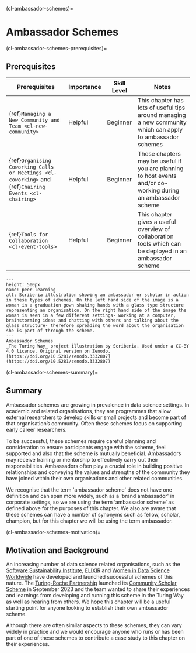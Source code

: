 (cl-ambassador-schemes)=
# Ambassador Schemes

(cl-ambassador-schemes-prerequisites)=
## Prerequisites

| Prerequisites | Importance | Skill Level | Notes | 
| -------- | -------- | -------- |-------- |
| {ref}`Managing a New Community and Team <cl-new-community>`  | Helpful    | Beginner     | This chapter has lots of useful tips around managing a new community which can apply to ambassador schemes 
| {ref}`Organising Coworking Calls or Meetings <cl-coworking>` and {ref}`Chairing Events <cl-chairing>`  | Helpful    | Beginner     | These chapters may be useful if you are planning to host events and/or co-working during an ambassador scheme
| {ref}`Tools for Collaboration <cl-event-tools>`  | Helpful    | Beginner     | This chapter gives a useful overview of collaboration tools which can be deployed in an ambassador scheme

```{figure} ../figures/peer-learning.*
---
height: 500px
name: peer-learning
alt: Scriberia illustration showing an ambassador or scholar in action in these types of schemes. On the left hand side of the image is a woman in a graduation gown shaking hands with a glass type structure representing an organisation. On the right hand side of the image the woman is seen in a few different settings- working at a computer, brainstorming ideas and chatting with others and talking about the glass structure- therefore spreading the word about the organisation she is part of through the scheme.
---
Ambassador Schemes
_The Turing Way_ project illustration by Scriberia. Used under a CC-BY 4.0 licence. Original version on Zenodo. [https://doi.org/10.5281/zenodo.3332807](https://doi.org/10.5281/zenodo.3332807) 
```

(cl-ambassador-schemes-summary)=
## Summary

Ambassador schemes are growing in prevalence in data science settings. 
In academic and related organisations, they are programmes that allow external researchers to develop skills or small projects and become part of that organisation’s community. 
Often these schemes focus on supporting early career researchers. 

To be successful, these schemes require careful planning and consideration to ensure participants engage with the scheme, feel supported and also that the scheme is mutually beneficial. 
Ambassadors may receive training or mentorship to effectively carry out their responsibilities. 
Ambassadors often play a crucial role in building positive relationships and conveying the values and strengths of the community they have joined within their own organisations and other related communities.

We recognise that the term 'ambassador scheme' does not have one definition and can span more widely, such as a 'brand ambassador' in corporate settings, so we are using the term ‘ambassador scheme’ as defined above for the purposes of this chapter. 
We also are aware that these schemes can have a number of synonyms such as fellow, scholar, champion, but for this chapter we will be using the term ambassador. 

(cl-ambassador-schemes-motivation)=
## Motivation and Background 

An increasing number of data science related organisations, such as the [Software Sustainability Institute](https://www.software.ac.uk/programmes/fellowship-programme), [ELIXIR](https://elixiruknode.org/activities/fellowship/) and [Women in Data Science Worldwide](https://www.widsworldwide.org/join-us/ambassador-program/) have developed and launched successful schemes of this nature. 
The [Turing-Roche Partnership](https://www.turing.ac.uk/research/research-projects/alan-turing-institute-roche-strategic-partnership) launched its [Community Scholar Scheme](https://www.turing.ac.uk/research/research-projects/alan-turing-institute-roche-strategic-partnership/community-scholars) in September 2023 and the team wanted to share their experiences and learnings from developing and running this scheme in the Turing Way as well as hearing from others. 
We hope this chapter will be a useful starting point for anyone looking to establish their own ambassador scheme. 

Although there are often similar aspects to these schemes, they can vary widely in practice and we would encourage anyone who runs or has been part of one of these schemes to contribute a case study to this chapter on their experiences.
